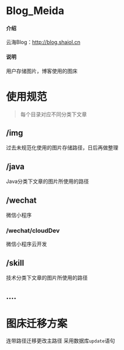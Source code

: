 # Blog_Meida

#### 介绍


云海Blog：http://blog.shaiol.cn



#### 说明

用户存储图片，博客使用的图床

# 使用规范
> 每个目录对应不同分类下文章
## /img
过去未规范化使用的图片存储路径，日后再做整理

## /java
Java分类下文章的图片所使用的路径

## /wechat
微信小程序

### /wechat/cloudDev
微信小程序云开发

## /skill
技术分类下文章的图片所使用的路径

## ....

# 图床迁移方案
连带路径迁移更改主路径
采用数据库`update`语句
